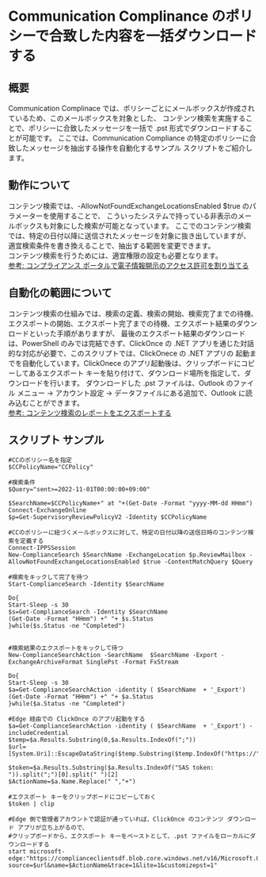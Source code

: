 # Communication Complinance のポリシーで合致した内容を一括ダウンロードする
## 概要
Communication Complinace では、ポリシーごとにメールボックスが作成されているため、このメールボックスを対象とした、
コンテンツ検索を実施することで、ポリシーに合致したメッセージを一括で .pst 形式でダウンロードすることが可能です。
ここでは、Communication Compliance の特定のポリシーに合致したメッセージを抽出する操作を自動化するサンプル スクリプトをご紹介します。

## 動作について
コンテンツ検索では、-AllowNotFoundExchangeLocationsEnabled $true のパラメーターを使用することで、
こういったシステムで持っている非表示のメールボックスも対象にした検索が可能となっています。
ここでのコンテンツ検索では、特定の日付以降に送信されたメッセージを対象に抜き出していますが、
適宜検索条件を書き換えることで、抽出する範囲を変更できます。    
コンテンツ検索を行うためには、適宜権限の設定も必要となります。<br>
[参考: コンプライアンス ポータルで電子情報開示のアクセス許可を割り当てる](https://learn.microsoft.com/ja-jp/microsoft-365/compliance/assign-ediscovery-permissions?view=o365-worldwide)

## 自動化の範囲について
コンテンツ検索の仕組みでは、検索の定義、検索の開始、検索完了までの待機、エクスポートの開始、エクスポート完了までの待機、エクスポート結果のダウンロードといった手順がありますが、
最後のエクスポート結果のダウンロードは、PowerShell のみでは完結できず、ClickOnce の .NET アプリを通じた対話的な対応が必要で、このスクリプトでは、ClickOnece の .NET アプリの
起動までを自動化しています。ClickOnece のアプリ起動後は、クリップボードにコピーしてあるエクスポート キーを貼り付けて、ダウンロード場所を指定して、ダウンロードを行います。
ダウンロードした .pst ファイルは、Outlook のファイル メニュー -> アカウント設定 -> データファイルにある追加で、Outlook に読み込むことができます。<br>
[参考: コンテンツ検索のレポートをエクスポートする](https://learn.microsoft.com/ja-jp/microsoft-365/compliance/export-a-content-search-report?view=o365-worldwide)

## スクリプト サンプル
````
#CCのポリシー名を指定
$CCPolicyName="CCPolicy"

#検索条件
$Query="sent>=2022-11-01T00:00:00+09:00"

$SearchName=$CCPolicyName+" at "+(Get-Date -Format "yyyy-MM-dd HHmm")
Connect-ExchangeOnline
$p=Get-SupervisoryReviewPolicyV2 -Identity $CCPolicyName

#CCのポリシーに紐づくメールボックスに対して、特定の日付以降の送信日時のコンテンツ検索を定義する
Connect-IPPSSession
New-ComplianceSearch $SearchName -ExchangeLocation $p.ReviewMailbox -AllowNotFoundExchangeLocationsEnabled $true -ContentMatchQuery $Query

#検索をキックして完了を待つ
Start-ComplianceSearch -Identity $SearchName

Do{
Start-Sleep -s 30
$s=Get-ComplianceSearch -Identity $SearchName
(Get-Date -Format "HHmm") +" "+ $s.Status
}while($s.Status -ne "Completed")


#検索結果のエクスポートをキックして待つ
New-ComplianceSearchAction -SearchName  $SearchName -Export -ExchangeArchiveFormat SinglePst -Format FxStream

Do{
Start-Sleep -s 30
$a=Get-ComplianceSearchAction -identity ( $SearchName  + '_Export')
(Get-Date -Format "HHmm") +" "+ $a.Status
}while($a.Status -ne "Completed")

#Edge 経由での ClickOnce のアプリ起動をする
$a=Get-ComplianceSearchAction -identity ( $SearchName  + '_Export') -includeCredential
$temp=$a.Results.Substring(0,$a.Results.IndexOf(";"))
$url=[System.Uri]::EscapeDataString($temp.Substring($temp.IndexOf("https://")))

$token=$a.Results.Substring($a.Results.IndexOf("SAS token: ")).split(";")[0].split(" ")[2]
$ActionName=$a.Name.Replace(" ","+")

#エクスポート キーをクリップボードにコピーしておく
$token | clip

#Edge 側で管理者アカウントで認証が通っていれば、ClickOnce のコンテンツ ダウンロード アプリが立ち上がるので、
#クリップボードから、エクスポート キーをペーストとして、.pst ファイルをローカルにダウンロードする
start microsoft-edge:"https://complianceclientsdf.blob.core.windows.net/v16/Microsoft.Office.Client.Discovery.UnifiedExportTool.application?source=$url&name=$ActionName&trace=1&lite=1&customizepst=1"

````
